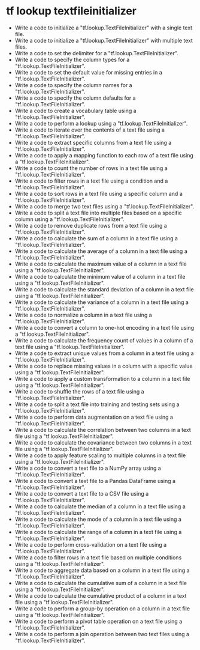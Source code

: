# tf lookup textfileinitializer

- Write a code to initialize a "tf.lookup.TextFileInitializer" with a single text file.
- Write a code to initialize a "tf.lookup.TextFileInitializer" with multiple text files.
- Write a code to set the delimiter for a "tf.lookup.TextFileInitializer".
- Write a code to specify the column types for a "tf.lookup.TextFileInitializer".
- Write a code to set the default value for missing entries in a "tf.lookup.TextFileInitializer".
- Write a code to specify the column names for a "tf.lookup.TextFileInitializer".
- Write a code to specify the column defaults for a "tf.lookup.TextFileInitializer".
- Write a code to create a vocabulary table using a "tf.lookup.TextFileInitializer".
- Write a code to perform a lookup using a "tf.lookup.TextFileInitializer".
- Write a code to iterate over the contents of a text file using a "tf.lookup.TextFileInitializer".
- Write a code to extract specific columns from a text file using a "tf.lookup.TextFileInitializer".
- Write a code to apply a mapping function to each row of a text file using a "tf.lookup.TextFileInitializer".
- Write a code to count the number of rows in a text file using a "tf.lookup.TextFileInitializer".
- Write a code to filter rows in a text file using a condition and a "tf.lookup.TextFileInitializer".
- Write a code to sort rows in a text file using a specific column and a "tf.lookup.TextFileInitializer".
- Write a code to merge two text files using a "tf.lookup.TextFileInitializer".
- Write a code to split a text file into multiple files based on a specific column using a "tf.lookup.TextFileInitializer".
- Write a code to remove duplicate rows from a text file using a "tf.lookup.TextFileInitializer".
- Write a code to calculate the sum of a column in a text file using a "tf.lookup.TextFileInitializer".
- Write a code to calculate the average of a column in a text file using a "tf.lookup.TextFileInitializer".
- Write a code to calculate the maximum value of a column in a text file using a "tf.lookup.TextFileInitializer".
- Write a code to calculate the minimum value of a column in a text file using a "tf.lookup.TextFileInitializer".
- Write a code to calculate the standard deviation of a column in a text file using a "tf.lookup.TextFileInitializer".
- Write a code to calculate the variance of a column in a text file using a "tf.lookup.TextFileInitializer".
- Write a code to normalize a column in a text file using a "tf.lookup.TextFileInitializer".
- Write a code to convert a column to one-hot encoding in a text file using a "tf.lookup.TextFileInitializer".
- Write a code to calculate the frequency count of values in a column of a text file using a "tf.lookup.TextFileInitializer".
- Write a code to extract unique values from a column in a text file using a "tf.lookup.TextFileInitializer".
- Write a code to replace missing values in a column with a specific value using a "tf.lookup.TextFileInitializer".
- Write a code to apply a custom transformation to a column in a text file using a "tf.lookup.TextFileInitializer".
- Write a code to shuffle the rows of a text file using a "tf.lookup.TextFileInitializer".
- Write a code to split a text file into training and testing sets using a "tf.lookup.TextFileInitializer".
- Write a code to perform data augmentation on a text file using a "tf.lookup.TextFileInitializer".
- Write a code to calculate the correlation between two columns in a text file using a "tf.lookup.TextFileInitializer".
- Write a code to calculate the covariance between two columns in a text file using a "tf.lookup.TextFileInitializer".
- Write a code to apply feature scaling to multiple columns in a text file using a "tf.lookup.TextFileInitializer".
- Write a code to convert a text file to a NumPy array using a "tf.lookup.TextFileInitializer".
- Write a code to convert a text file to a Pandas DataFrame using a "tf.lookup.TextFileInitializer".
- Write a code to convert a text file to a CSV file using a "tf.lookup.TextFileInitializer".
- Write a code to calculate the median of a column in a text file using a "tf.lookup.TextFileInitializer".
- Write a code to calculate the mode of a column in a text file using a "tf.lookup.TextFileInitializer".
- Write a code to calculate the range of a column in a text file using a "tf.lookup.TextFileInitializer".
- Write a code to perform cross-validation on a text file using a "tf.lookup.TextFileInitializer".
- Write a code to filter rows in a text file based on multiple conditions using a "tf.lookup.TextFileInitializer".
- Write a code to aggregate data based on a column in a text file using a "tf.lookup.TextFileInitializer".
- Write a code to calculate the cumulative sum of a column in a text file using a "tf.lookup.TextFileInitializer".
- Write a code to calculate the cumulative product of a column in a text file using a "tf.lookup.TextFileInitializer".
- Write a code to perform a group-by operation on a column in a text file using a "tf.lookup.TextFileInitializer".
- Write a code to perform a pivot table operation on a text file using a "tf.lookup.TextFileInitializer".
- Write a code to perform a join operation between two text files using a "tf.lookup.TextFileInitializer".